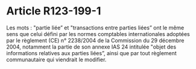 # Article R123-199-1

Les mots : "partie liée” et "transactions entre parties liées” ont le même sens que celui défini par les normes comptables internationales adoptées par le règlement (CE) n° 2238/2004 de la Commission du 29 décembre 2004, notamment la partie de son annexe IAS 24 intitulée "objet des informations relatives aux parties liées”, ainsi que par tout règlement communautaire qui viendrait le modifier.
